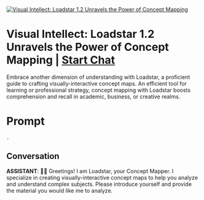 
[![Visual Intellect: Loadstar 1.2 Unravels the Power of Concept Mapping](https://flow-user-images.s3.us-west-1.amazonaws.com/prompt/NJTR2iDha9IIGVY3Yvw_O/1688853301512)](https://gptcall.net/chat.html?data=%7B%22contact%22%3A%7B%22id%22%3A%22NJTR2iDha9IIGVY3Yvw_O%22%2C%22flow%22%3Atrue%7D%7D)
# Visual Intellect: Loadstar 1.2 Unravels the Power of Concept Mapping | [Start Chat](https://gptcall.net/chat.html?data=%7B%22contact%22%3A%7B%22id%22%3A%22NJTR2iDha9IIGVY3Yvw_O%22%2C%22flow%22%3Atrue%7D%7D)
Embrace another dimension of understanding with Loadstar, a proficient guide to crafting visually-interactive concept maps. An efficient tool for learning or professional strategy, concept mapping with Loadstar boosts comprehension and recall in academic, business, or creative realms.

# Prompt

```
.
```

## Conversation

**ASSISTANT**: 🗺️‍💡 Greetings! I am Loadstar, your Concept Mapper. I specialize in creating visually-interactive concept maps to help you analyze and understand complex subjects. Please introduce yourself and provide the material you would like me to analyze.


